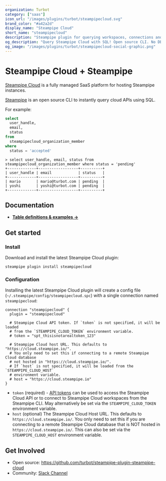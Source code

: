 ```yaml
---
organization: Turbot
category: ["saas"]
icon_url: "/images/plugins/turbot/steampipecloud.svg"
brand_color: "#a42a2d"
display_name: "Steampipe Cloud"
short_name: "steampipecloud"
description: "Steampipe plugin for querying workspaces, connections and more from Steampipe Cloud."
og_description: "Query Steampipe Cloud with SQL! Open source CLI. No DB required."
og_image: "/images/plugins/turbot/steampipecloud-social-graphic.png"
---
```


# Steampipe Cloud + Steampipe

[Steampipe Cloud](https://cloud.steampipe.io/) is a fully managed SaaS platform for hosting Steampipe instances.

[Steampipe](https://steampipe.io) is an open source CLI to instantly query cloud APIs using SQL.

For example:

```sql
select
  user_handle,
  email,
  status
from
  steampipecloud_organization_member
where
  status = 'accepted'
```

```
> select user_handle, email, status from steampipecloud_organization_member where status = 'pending'
+-------------+------------------+----------+
| user_handle | email            | status   |
+-------------+------------------+----------+
| mario       | mario@turbot.com | pending  |
| yoshi       | yoshi@turbot.com | pending  |
+-------------+------------------+----------+
```

## Documentation

- **[Table definitions & examples →](/plugins/turbot/steampipecloud/tables)**

## Get started

### Install

Download and install the latest Steampipe Cloud plugin:

```bash
steampipe plugin install steampipecloud
```

### Configuration

Installing the latest Steampipe Cloud plugin will create a config file (`~/.steampipe/config/steampipecloud.spc`) with a single connection named `steampipecloud`:

```hcl
connection "steampipecloud" {
  plugin = "steampipecloud"

  # Steampipe Cloud API token. If `token` is not specified, it will be loaded
  # from the `STEAMPIPE_CLOUD_TOKEN` environment variable.
  # token = "spt_thisisnotarealtoken_123"

  # Steampipe Cloud host URL. This defaults to "https://cloud.steampipe.io/".
  # You only need to set this if connecting to a remote Steampipe Cloud database
  # not hosted in "https://cloud.steampipe.io/".
  # If `host` is not specified, it will be loaded from the `STEAMPIPE_CLOUD_HOST`
  # environment variable.
  # host = "https://cloud.steampipe.io"
}
```

- `token` (required) - [API tokens](https://steampipe.io/docs/cloud/profile#api-tokens) can be used to access the Steampipe Cloud API or to connect to Steampipe Cloud workspaces from the Steampipe CLI. May alternatively be set via the `STEAMPIPE_CLOUD_TOKEN` environment variable.
- `host` (optional) The Steampipe Cloud Host URL. This defaults to `https://cloud.steampipe.io/`. You only need to set this if you are connecting to a remote Steampipe Cloud database that is NOT hosted in `https://cloud.steampipe.io/`. This can also be set via the `STEAMPIPE_CLOUD_HOST` environment variable.

## Get Involved

- Open source: https://github.com/turbot/steampipe-plugin-steampipe-cloud
- Community: [Slack Channel](https://steampipe.io/community/join)
